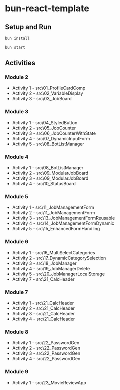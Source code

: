 # bun-react-template

## Setup and Run

```bash
bun install
```

```bash
bun start
```

## Activities

### Module 2

- Activity 1 - src\01_ProfileCardComp
- Activity 2 - src\02_VariableDisplay
- Activity 3 - src\03_JobBoard

### Module 3

- Activity 1 - src\04_StyledButton
- Activity 2 - src\05_JobCounter
- Activity 3 - src\06_JobCounterWithState
- Activity 4 - src\07_DynamicInputForm
- Activity 5 - src\08_BotListManager

### Module 4

- Activity 1 - src\08_BotListManager
- Activity 2 - src\09_ModularJobBoard
- Activity 3 - src\09_ModularJobBoard
- Activity 4 - src\10_StatusBoard

### Module 5

- Activity 1 - src\11_JobManagementForm
- Activity 2 - src\11_JobManagementForm
- Activity 3 - src\13_JobManagementFormReusable
- Activity 4 - src\14_JobManagementFormDynamic
- Activity 5 - src\15_EnhancedFormHandling

### Module 6

- Activity 1 - src\16_MultiSelectCategories
- Activity 2 - src\17_DynamicCategorySelection
- Activity 3 - src\18_JobManager
- Activity 4 - src\19_JobManagerDelete
- Activity 5 - src\20_JobManagerLocalStorage
- Activity 7 - src\21_CalcHeader

### Module 7

- Activity 1 - src\21_CalcHeader
- Activity 2 - src\21_CalcHeader
- Activity 3 - src\21_CalcHeader
- Activity 4 - src\21_CalcHeader

### Module 8

- Activity 1 - src\22_PasswordGen
- Activity 2 - src\22_PasswordGen
- Activity 3 - src\22_PasswordGen
- Activity 4 - src\22_PasswordGen

### Module 9

- Activity 1 - src\23_MovieReviewApp
